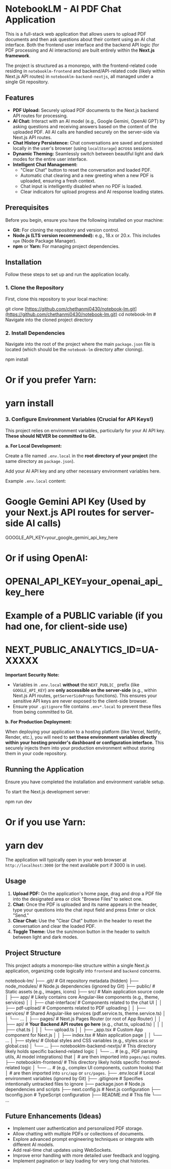 # NotebookLM - AI PDF Chat Application

This is a full-stack web application that allows users to upload PDF documents and then ask questions about their content using an AI chat interface. Both the frontend user interface and the backend API logic (for PDF processing and AI interactions) are built entirely within the **Next.js framework**.

The project is structured as a monorepo, with the frontend-related code residing in `notebooklm-frontend` and backend/API-related code (likely within Next.js API routes) in `notebooklm-backend-nextjs`, all managed under a single Git repository.

## Features

-   **PDF Upload:** Securely upload PDF documents to the Next.js backend API routes for processing.
-   **AI Chat:** Interact with an AI model (e.g., Google Gemini, OpenAI GPT) by asking questions and receiving answers based on the content of the uploaded PDF. All AI calls are handled securely on the server-side via Next.js API routes.
-   **Chat History Persistence:** Chat conversations are saved and persisted locally in the user's browser (using `localStorage`) across sessions.
-   **Dynamic Theming:** Seamlessly switch between beautiful light and dark modes for the entire user interface.
-   **Intelligent Chat Management:**
    * "Clear Chat" button to reset the conversation and loaded PDF.
    * Automatic chat clearing and a new greeting when a new PDF is uploaded, ensuring a fresh context.
    * Chat input is intelligently disabled when no PDF is loaded.
    * Clear indicators for upload progress and AI response loading states.

## Prerequisites

Before you begin, ensure you have the following installed on your machine:

* **Git:** For cloning the repository and version control.
* **Node.js (LTS version recommended):** e.g., 18.x or 20.x. This includes `npm` (Node Package Manager).
* **npm** or **Yarn:** For managing project dependencies.

## Installation

Follow these steps to set up and run the application locally.

### 1. Clone the Repository

First, clone this repository to your local machine:

git clone [https://github.com/chethanmj0430/notebook-lm.git](https://github.com/chethanmj0430/notebook-lm.git)
cd notebook-lm # Navigate into the cloned project directory


### 2\. Install Dependencies

Navigate into the root of the project where the main `package.json` file is located (which should be the `notebook-lm` directory after cloning).


npm install
# Or if you prefer Yarn:
# yarn install


### 3\. Configure Environment Variables (Crucial for API Keys\!)

This project relies on environment variables, particularly for your AI API key. **These should NEVER be committed to Git.**

**a. For Local Development:**

Create a file named `.env.local` in the **root directory of your project** (the same directory as `package.json`).

Add your AI API key and any other necessary environment variables here.

Example `.env.local` content:

# Google Gemini API Key (Used by your Next.js API routes for server-side AI calls)
GOOGLE_API_KEY=your_google_gemini_api_key_here

# Or if using OpenAI:
# OPENAI_API_KEY=your_openai_api_key_here

# Example of a PUBLIC variable (if you had one, for client-side use)
# NEXT_PUBLIC_ANALYTICS_ID=UA-XXXXX


**Important Security Note:**

  * Variables in `.env.local` **without** the `NEXT_PUBLIC_` prefix (like `GOOGLE_API_KEY`) are **only accessible on the server-side** (e.g., within Next.js API routes, `getServerSideProps` functions). This ensures your sensitive API keys are never exposed to the client-side browser.
  * Ensure your `.gitignore` file contains `.env*.local` to prevent these files from being committed to Git.

**b. For Production Deployment:**

When deploying your application to a hosting platform (like Vercel, Netlify, Render, etc.), you will need to **set these environment variables directly within your hosting provider's dashboard or configuration interface.** This securely injects them into your production environment without storing them in your code repository.

## Running the Application

Ensure you have completed the installation and environment variable setup.

To start the Next.js development server:

npm run dev
# Or if you use Yarn:
# yarn dev


The application will typically open in your web browser at `http://localhost:3000` (or the next available port if 3000 is in use).

## Usage

1.  **Upload PDF:** On the application's home page, drag and drop a PDF file into the designated area or click "Browse Files" to select one.
2.  **Chat:** Once the PDF is uploaded and its name appears in the header, type your questions into the chat input field and press Enter or click "Send."
3.  **Clear Chat:** Use the "Clear Chat" button in the header to reset the conversation and clear the loaded PDF.
4.  **Toggle Theme:** Use the sun/moon button in the header to switch between light and dark modes.

## Project Structure

This project adopts a monorepo-like structure within a single Next.js application, organizing code logically into `frontend` and `backend` concerns.

notebook-lm/
├── .git/                 # Git repository metadata (hidden)
├── node_modules/         # Node.js dependencies (ignored by Git)
├── public/               # Static assets (e.g., images, icons)
├── src/                  # Main application source code
│   ├── app/              # Likely contains core Angular-like components (e.g., theme, services)
│   │   ├── chat-interface/    # Components related to the chat UI
│   │   ├── pdf-upload/        # Components related to PDF uploading
│   │   ├── services/          # Shared Angular-like services (pdf.service.ts, theme.service.ts)
│   │   └── ...
│   ├── pages/            # Next.js Pages Router (or root of App Router)
│   │   ├── api/          # **Your Backend API routes go here** (e.g., chat.ts, upload.ts)
│   │   │   ├── chat.ts
│   │   │   └── upload.ts
│   │   ├── _app.tsx      # Custom App component for Next.js
│   │   ├── index.tsx     # Main application page
│   │   └── ...
│   ├── styles/           # Global styles and CSS variables (e.g., styles.scss or global.css)
│   └── ...
├── notebooklm-backend-nextjs/  # This directory likely holds specific backend-related logic
│   └── ...                  # (e.g., PDF parsing utils, AI model integrations) that
│                            # are then imported into `pages/api` routes.
├── notebooklm-frontend/        # This directory likely holds specific frontend-related logic
│   └── ...                  # (e.g., complex UI components, custom hooks) that
│                            # are then imported into `src/app` or `src/pages`.
├── .env.local            # Local environment variables (ignored by Git)
├── .gitignore            # Specifies intentionally untracked files to ignore
├── package.json          # Node.js dependencies and scripts
├── next.config.js        # Next.js configuration
├── tsconfig.json         # TypeScript configuration
├── README.md             # This file
└── ...

## Future Enhancements (Ideas)

  * Implement user authentication and personalized PDF storage.
  * Allow chatting with multiple PDFs or collections of documents.
  * Explore advanced prompt engineering techniques or integrate with different AI models.
  * Add real-time chat updates using WebSockets.
  * Improve error handling with more detailed user feedback and logging.
  * Implement pagination or lazy loading for very long chat histories.

